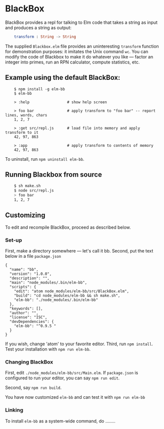 # BlackBox

BlackBox provides a repl for talking to Elm code
that takes a string as input and produces a string
as output:

```elm
    transform : String -> String
```

The supplied `Blackbox.elm` file provides an uninteresting
`transform` function for demonstration purposes: it imitates
the Unix command `wc`.  You can modify the code of Blackbox
to make it do whatever you like — factor an integer into primes,
run an RPN calculator, compute statistics, etc.

## Example using the default BlackBox:

```
    $ npm install -g elm-bb
    $ elm-bb

    > :help                 # show help screen

    > foo bar               # apply transform to "foo bar" -- report lines, words, chars
    1, 2, 7

    > :get src/repl.js      # load file into memory and apply transform to it
    42, 97, 863

    > :app                  # apply transform to contents of memory
    42, 97, 863
```

To uninstall, run `npm uninstall elm-bb`.

## Running Blackbox from source

```bash
    $ sh make.sh  
    $ node src/repl.js
    > foo bar
    1, 2, 7
```

## Customizing

To edit and recompile BlackBox, proceed as described below.

### Set-up

First, make a directory somewhere — let's call it bb.
Second, put the text below in a file `package.json`

```
{
  "name": "bb",
  "version": "1.0.0",
  "description": "",
  "main": "node_modules/.bin/elm-bb",
  "scripts": {
    "edit": "atom node_modules/elm-bb/src/BlackBox.elm",
    "build": "cd node_modules/elm-bb && sh make.sh",
    "elm-bb": "./node_modules/.bin/elm-bb"
  },
  "keywords": [],
  "author": "",
  "license": "ISC",
  "devDependencies": {
    "elm-bb": "^0.9.5 "
  }
}
```

If you wish, change 'atom' to your favorite editor.  Third, run `npm install`.
Test your installation with `npm run elm-bb`.

### Changing BlackBox

First, edit `./node_modules/elm-bb/src/Main.elm`.  If `package.json`
is configured to run your editor, you can say `npm run edit`.

Second, say `npm run build`.

You have now customized `elm-bb` and can test it with `npm run elm-bb`

### Linking

To install `elm-bb` as a system-wide command, do ........
